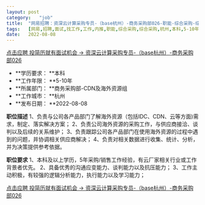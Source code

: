 ```yaml
---
layout:	post
category:	"job"
title:	"网易招聘：资深云计算采购专员-（base杭州）-商务采购部026-职能-综合采购-综合采购-杭州本科5-10年"
tags:	[网易,招聘,面试,找工作,工作,内推,职能,综合采购,综合采购,杭州,本科,5-10年]
date:	2022-08-08
---
```


[点击应聘 投简历就有面试机会 -> 资深云计算采购专员-（base杭州）-商务采购部026](http://mobile.bole.netease.com/bole/boleDetail?id=39277&employeeId=346f03c3cda5f04c&key=all)



- **学历要求： **本科
- **工作年限： **5-10年
- **所属部门： **商务采购部-CDN及海外资源组
- **工作城市： **杭州
- **发布日期： **2022-08-08



**职位描述**
1、负责与公司各产品部门了解海外资源（包括IDC、CDN、云等方面)需求，制定、落实解决方案；
2、负责公司海外资源的采购工作，与供应商接洽、谈判以及后续的关系维护；
3、负责跟踪公司各产品部门在使用海外资源的过程中遇到的问题，并协调相关供应商解决；
4、负责对相关数据进行收集、统计、分析，并为决策提供参考依据。



**职位要求**
1、本科及以上学历，5年采购/销售工作经验，有云厂家相关行业或工作背景者优先。
2、具备优秀的沟通应变能力、谈判能力以及抗压能力；
3、工作主动积极，有较强的逻辑分析能力，执行能力以及学习能力；



[点击应聘 投简历就有面试机会 -> 资深云计算采购专员-（base杭州）-商务采购部026](http://mobile.bole.netease.com/bole/boleDetail?id=39277&employeeId=346f03c3cda5f04c&key=all)
